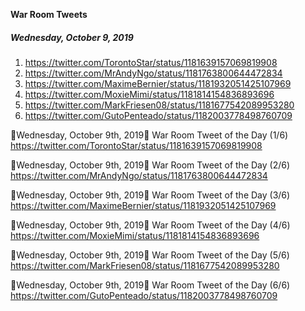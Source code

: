 **War Room Tweets**

##### Wednesday, October 9, 2019
1) https://twitter.com/TorontoStar/status/1181639157069819908
2) https://twitter.com/MrAndyNgo/status/1181763800644472834
3) https://twitter.com/MaximeBernier/status/1181932051425107969
4) https://twitter.com/MoxieMimi/status/1181814154836893696
5) https://twitter.com/MarkFriesen08/status/1181677542089953280
6) https://twitter.com/GutoPenteado/status/1182003778498760709


🎃Wednesday, October 9th, 2019🎃
War Room Tweet of the Day (1/6)
https://twitter.com/TorontoStar/status/1181639157069819908


🎃Wednesday, October 9th, 2019🎃
War Room Tweet of the Day (2/6)
https://twitter.com/MrAndyNgo/status/1181763800644472834


🎃Wednesday, October 9th, 2019🎃
War Room Tweet of the Day (3/6)
https://twitter.com/MaximeBernier/status/1181932051425107969


🎃Wednesday, October 9th, 2019🎃
War Room Tweet of the Day (4/6)
https://twitter.com/MoxieMimi/status/1181814154836893696


🎃Wednesday, October 9th, 2019🎃
War Room Tweet of the Day (5/6)
https://twitter.com/MarkFriesen08/status/1181677542089953280


🎃Wednesday, October 9th, 2019🎃
War Room Tweet of the Day (6/6)
https://twitter.com/GutoPenteado/status/1182003778498760709




















